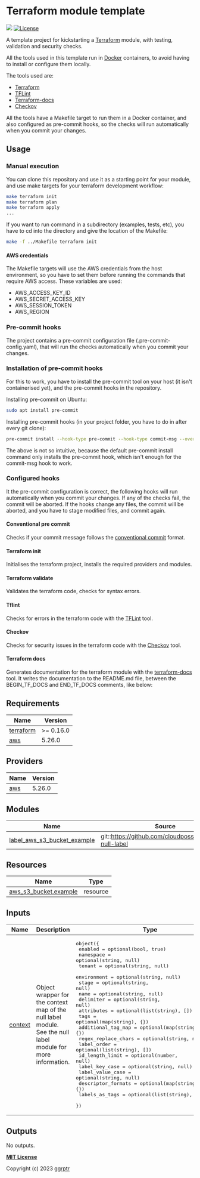 # Terraform module template

[![](https://img.shields.io/badge/github-ggrptr/terraform--module--template-%233DA639.svg)](https://github.com/ggrptr/terraform-module-template "github.com/ggrptr/terraform-module-template")
[![License](https://img.shields.io/badge/license-MIT-%233DA639.svg)](https://opensource.org/licenses/MIT)

A template project for kickstarting a [Terraform](https://www.terraform.io/) module, with testing, validation and security checks.

All the tools used in this template run in [Docker](https://www.docker.com/) containers, to avoid having to install or configure them locally. 

The tools used are:
- [Terraform](https://www.terraform.io)
- [TFLint](https://github.com/terraform-linters/tflint)
- [Terraform-docs](https://terraform-docs.io)
- [Checkov](https://www.checkov.io)

All the tools have a Makefile target to run them in a Docker container, and also configured as 
pre-commit hooks, so the checks will run automatically when you commit your changes.

## Usage

### Manual execution
You can clone this repository and use it as a starting point for your module, and use make targets for your 
terraform development workflow:

```bash
make terraform init
make terraform plan
make terraform apply
...
```

If you want to run command in a subdirectory (examples, tests, etc), you have to cd into the directory and give the
location of the Makefile:
```bash
make -f ../Makefile terraform init
```

#### AWS credentials
The Makefile targets will use the AWS credentials from the host environment, so you have to set them before running 
the commands that require AWS access. These variables are used:
- AWS_ACCESS_KEY_ID
- AWS_SECRET_ACCESS_KEY
- AWS_SESSION_TOKEN
- AWS_REGION

### Pre-commit hooks

The project contains a pre-commit configuration file (.pre-commit-config.yaml), 
that will run the checks automatically when you commit your changes.

### Installation of pre-commit hooks
For this to work, you have to install the pre-commit tool on your host (it isn't containerised yet),
and the pre-commit hooks in the repository.

Installing pre-commit on Ubuntu:
```bash
sudo apt install pre-commit
```

Installing pre-commit hooks (in your project folder, you have to do in after every git clone):
```bash
pre-commit install --hook-type pre-commit --hook-type commit-msg --overwrite --install-hooks
```
The above is not so intuitive, because the default pre-commit install command only installs the pre-commit hook,
which isn't enough for the commit-msg hook to work.

### Configured hooks
It the pre-commit configuration is correct, the following hooks will run automatically when you commit your changes.
If any of the checks fail, the commit will be aborted.
If the hooks change any files, the commit will be aborted, and you have to stage modified files, and commit again.

#### Conventional pre commit
Checks if your commit message follows the [conventional commit](https://www.conventionalcommits.org/en/v1.0.0/) format.

#### Terraform init
Initialises the terraform project, installs the required providers and modules.

#### Terraform validate
Validates the terraform code, checks for syntax errors.

#### Tflint
Checks for errors in the terraform code with the [TFLint](https://github.com/terraform-linters/tflint) tool.

#### Checkov
Checks for security issues in the terraform code with the [Checkov](https://www.checkov.io) tool.

#### Terraform docs
Generates documentation for the terraform module with the [terraform-docs](https://terraform-docs.io) tool.
It writes the documentation to the README.md file, between the BEGIN_TF_DOCS and END_TF_DOCS comments, like below:

<!-- BEGIN_TF_DOCS -->
## Requirements

| Name | Version |
|------|---------|
| <a name="requirement_terraform"></a> [terraform](#requirement\_terraform) | >= 0.16.0 |
| <a name="requirement_aws"></a> [aws](#requirement\_aws) | 5.26.0 |

## Providers

| Name | Version |
|------|---------|
| <a name="provider_aws"></a> [aws](#provider\_aws) | 5.26.0 |

## Modules

| Name | Source | Version |
|------|--------|---------|
| <a name="module_label_aws_s3_bucket_example"></a> [label\_aws\_s3\_bucket\_example](#module\_label\_aws\_s3\_bucket\_example) | git::https://github.com/cloudposse/terraform-null-label | 488ab91e34a24a86957e397d9f7262ec5925586a |

## Resources

| Name | Type |
|------|------|
| [aws_s3_bucket.example](https://registry.terraform.io/providers/hashicorp/aws/5.26.0/docs/resources/s3_bucket) | resource |

## Inputs

| Name | Description | Type | Default | Required |
|------|-------------|------|---------|:--------:|
| <a name="input_context"></a> [context](#input\_context) | Object wrapper for the context map of the null label module. See the null label module for more information. | <pre>object({<br>    enabled             = optional(bool, true)<br>    namespace           = optional(string, null)<br>    tenant              = optional(string, null)<br>    environment         = optional(string, null)<br>    stage               = optional(string, null)<br>    name                = optional(string, null)<br>    delimiter           = optional(string, null)<br>    attributes          = optional(list(string), [])<br>    tags                = optional(map(string), {})<br>    additional_tag_map  = optional(map(string), {})<br>    regex_replace_chars = optional(string, null)<br>    label_order         = optional(list(string), [])<br>    id_length_limit     = optional(number, null)<br>    label_key_case      = optional(string, null)<br>    label_value_case    = optional(string, null)<br>    descriptor_formats  = optional(map(string), {})<br>    labels_as_tags      = optional(list(string), ["unset"])<br>  })</pre> | n/a | yes |

## Outputs

No outputs.
<!-- END_TF_DOCS -->

**[MIT License](https://opensource.org/licenses/MIT)**

Copyright (c) 2023 [ggrptr](https://github.com/ggrptr)